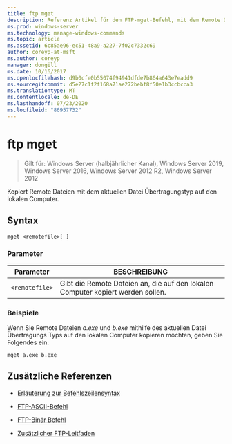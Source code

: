 ```yaml
---
title: ftp mget
description: Referenz Artikel für den FTP-mget-Befehl, mit dem Remote Dateien mit dem aktuellen Datei Übertragungstyp auf den lokalen Computer kopiert werden.
ms.prod: windows-server
ms.technology: manage-windows-commands
ms.topic: article
ms.assetid: 6c85ae96-ec51-48a9-a227-7f02c7332c69
author: coreyp-at-msft
ms.author: coreyp
manager: dongill
ms.date: 10/16/2017
ms.openlocfilehash: d9b0cfe0b55074f94941dfde7b864a643e7eadd9
ms.sourcegitcommit: d5e27c1f2f168a71ae272bebf8f50e1b3ccbcca3
ms.translationtype: MT
ms.contentlocale: de-DE
ms.lasthandoff: 07/23/2020
ms.locfileid: "86957732"
---
```

# <a name="ftp-mget"></a>ftp mget

> Gilt für: Windows Server (halbjährlicher Kanal), Windows Server 2019, Windows Server 2016, Windows Server 2012 R2, Windows Server 2012

Kopiert Remote Dateien mit dem aktuellen Datei Übertragungstyp auf den lokalen Computer.

## <a name="syntax"></a>Syntax

```
mget <remotefile>[ ]
```

### <a name="parameters"></a>Parameter

| Parameter | BESCHREIBUNG |
| --------- | ----------- |
| `<remotefile>` | Gibt die Remote Dateien an, die auf den lokalen Computer kopiert werden sollen. |

### <a name="examples"></a>Beispiele

Wenn Sie Remote Dateien *a.exe* und *b.exe* mithilfe des aktuellen Datei Übertragungs Typs auf den lokalen Computer kopieren möchten, geben Sie Folgendes ein:

```
mget a.exe b.exe
```

## <a name="additional-references"></a>Zusätzliche Referenzen

- [Erläuterung zur Befehlszeilensyntax](command-line-syntax-key.md)

- [FTP-ASCII-Befehl](ftp-ascii.md)

- [FTP-Binär Befehl](ftp-binary.md)

- [Zusätzlicher FTP-Leitfaden](/previous-versions/orphan-topics/ws.10/cc756013(v=ws.10))
